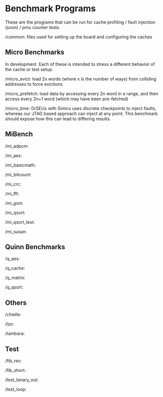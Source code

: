 # Benchmark Programs

These are the programs that can be run for cache profiling / fault injection (soon) / pmu counter tests.

/common: files used for setting up the board and configuring the caches

## Micro Benchmarks

In development.
Each of these is intended to stress a different behavior of the cache or test setup.

/micro_evict: load 2x words (where x is the number of ways) from colliding addresses to force evictions
 
/micro_prefetch: load data by accessing every 2n word in a range, and then access every 2n+1 word (which may have been pre-fetched)

/micro_time: DrSEUs with Simics uses discrete checkpoints to inject faults, whereas our JTAG based approach can inject at any point.
This benchmark should expose how this can lead to differing results.

## MiBench

/mi_adpcm:

/mi_aes:

/mi_basicmath:

/mi_bitcount:

/mi_crc:

/mi_fft:

/mi_gsm:

/mi_qsort:

/mi_qsort_test:

/mi_susan:

## Quinn Benchmarks

/q_aes:

/q_cache:

/q_matrix:

/q_qsort:


## Others

/chielle:

/lzo:

/tambara:

## Test

/fib_rec:

/fib_short:

/test_binary_out:

/test_loop:
